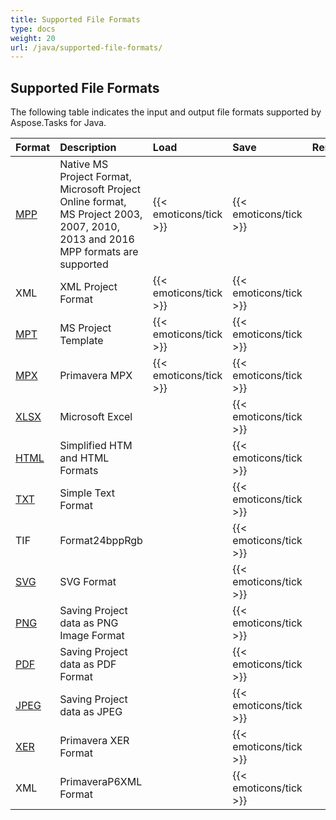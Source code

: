 ```yaml
---
title: Supported File Formats
type: docs
weight: 20
url: /java/supported-file-formats/
---
```


## **Supported File Formats**
The following table indicates the input and output file formats supported by Aspose.Tasks for Java.

|**Format**|**Description**|**Load**|**Save**|**Remarks**|
| :- | :- | :- | :- | :- |
|[MPP](https://wiki.fileformat.com/project-management/mpp/)|Native MS Project Format, Microsoft Project Online format, MS Project 2003, 2007, 2010, 2013 and 2016 MPP formats are supported|{{< emoticons/tick >}}|{{< emoticons/tick >}}| |
|XML|XML Project Format|{{< emoticons/tick >}}|{{< emoticons/tick >}} | |
|[MPT](https://wiki.fileformat.com/project-management/mpt/)|MS Project Template|{{< emoticons/tick >}}|{{< emoticons/tick >}}| |
|[MPX](https://wiki.fileformat.com/project-management/mpx/)|Primavera MPX|{{< emoticons/tick >}}|{{< emoticons/tick >}}| |
|[XLSX](https://wiki.fileformat.com/Spreadsheet/XLSX/)|Microsoft Excel| |{{< emoticons/tick >}}| |
|[HTML](https://wiki.fileformat.com/Web/HTML/)|Simplified HTM and HTML Formats| |{{< emoticons/tick >}}| |
|[TXT](https://wiki.fileformat.com/word-processing/txt/)|Simple Text Format| |{{< emoticons/tick >}}| |
|TIF|Format24bppRgb| |{{< emoticons/tick >}} | |
|[SVG](https://wiki.fileformat.com/page-description-language/SVG/)|SVG Format| |{{< emoticons/tick >}} | |
|[PNG](https://wiki.fileformat.com/Image/PNG/)|Saving Project data as PNG Image Format| |{{< emoticons/tick >}} | |
|[PDF](https://wiki.fileformat.com/view/pdf/)|Saving Project data as PDF Format| |{{< emoticons/tick >}} | |
|[JPEG](https://wiki.fileformat.com/Image/JPEG/)|Saving Project data as JPEG| |{{< emoticons/tick >}} | |
|[XER](https://wiki.fileformat.com/project-management/xer/)|Primavera XER Format| |{{< emoticons/tick >}} | |
|XML|PrimaveraP6XML Format| |{{< emoticons/tick >}} | |

